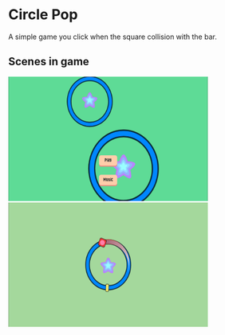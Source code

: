 
# Circle Pop

A simple game you click when the square collision with the bar.



## Scenes in game

<img src="images/scene1.png" width="400" height="250"><img src="images/scene2.png" width="400" height="250">
